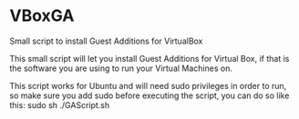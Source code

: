# VBoxGA
Small script to install Guest Additions for VirtualBox

This small script will let you install Guest Additions for Virtual Box, if that is the software you are using to run your Virtual Machines on.

This script works for Ubuntu and will need sudo privileges in order to run, so make sure you add sudo before executing the script, you can do so like this:
sudo sh ./GAScript.sh
